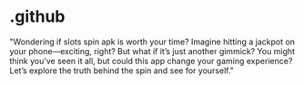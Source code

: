 # .github
"Wondering if slots spin apk is worth your time? Imagine hitting a jackpot on your phone—exciting, right? But what if it’s just another gimmick? You might think you’ve seen it all, but could this app change your gaming experience? Let’s explore the truth behind the spin and see for yourself."
